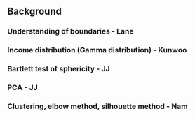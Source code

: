 ## Background
### Understanding of boundaries - Lane


### Income distribution (Gamma distribution) - Kunwoo


### Bartlett test of sphericity - JJ


### PCA - JJ


### Clustering, elbow method, silhouette method - Nam
